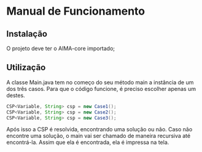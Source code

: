 # Manual de Funcionamento

## Instalação
O projeto deve ter o AIMA-core importado;

## Utilização

A classe Main.java tem no começo do seu método main a instância de um dos três casos. Para que o código funcione, é preciso escolher apenas um destes.

```java
CSP<Variable, String> csp = new Case1();
CSP<Variable, String> csp = new Case2();
CSP<Variable, String> csp = new Case3();
```

Após isso a CSP é resolvida, encontrando uma solução ou não. Caso não encontre uma solução, o main vai ser chamado de maneira recursiva até encontrá-la. Assim que ela é encontrada, ela é impressa na tela.
